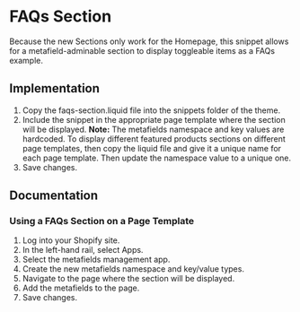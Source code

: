 # FAQs Section
Because the new Sections only work for the Homepage, this snippet allows for a metafield-adminable section to display toggleable items as a FAQs example.


## Implementation
1. Copy the faqs-section.liquid file into the snippets folder of the theme.
2. Include the snippet in the appropriate page template where the section will be displayed. 
__Note:__ The metafields namespace and key values are hardcoded. To display different featured products sections on different page templates, then copy the liquid file and give it a unique name for each page template. Then update the namespace value to a unique one.
3. Save changes.


## Documentation
### Using a FAQs Section on a Page Template
1. Log into your Shopify site.
2. In the left-hand rail, select Apps.
3. Select the metafields management app.
4. Create the new metafields namespace and key/value types.
5. Navigate to the page where the section will be displayed.
6. Add the metafields to the page.
7. Save changes.
